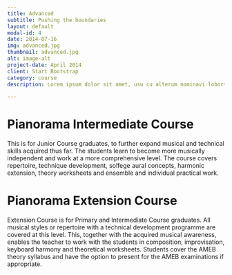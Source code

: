 ```yaml
---
title: Advanced
subtitle: Pushing the boundaries
layout: default
modal-id: 4
date: 2014-07-16
img: advanced.jpg
thumbnail: advanced.jpg
alt: image-alt
project-date: April 2014
client: Start Bootstrap
category: course
description: Lorem ipsum dolor sit amet, usu cu alterum nominavi lobortis. At duo novum diceret. Tantas apeirian vix et, usu sanctus postulant inciderint ut, populo diceret necessitatibus in vim. Cu eum dicam feugiat noluisse.

---
```


# Pianorama Intermediate Course
This is for Junior Course graduates, to further expand musical and technical skills acquired thus far.  The students learn to become more musically independent and work at a more comprehensive level.  The course covers repertoire, technique development, solfege aural concepts, harmonic extension, theory worksheets and ensemble and individual practical work.

# Pianorama Extension Course

Extension Course is for Primary and Intermediate Course graduates.  All musical styles or repertoire with a technical development programme are covered at this level.  This, together with the acquired musical awareness, enables the teacher to work with the students in composition, improvisation, keyboard harmony and theoretical worksheets.  Students cover the AMEB theory syllabus and have the option to present for the AMEB examinations if appropriate.
